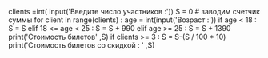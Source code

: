 clients =int( input('Введите число участников :'))
S = 0 # заводим счетчик суммы
for client in range(clients) :
    age = int(input('Возраст :'))
    if age < 18 :
        S = S
    elif 18 <= age < 25 :
        S = S + 990
    elif age >= 25 :
        S = S + 1390
print('Стоимость билетов' ,S)
if clients >= 3 :
    S = S-(S / 100 * 10)
print('Стоимость билетов со скидкой : ' ,S)

